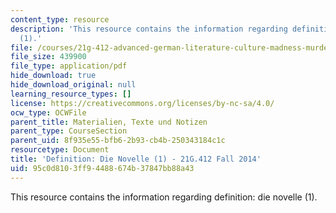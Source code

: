 ```yaml
---
content_type: resource
description: 'This resource contains the information regarding definition: die novelle
  (1).'
file: /courses/21g-412-advanced-german-literature-culture-madness-murder-mysteries-fall-2014/95c0d8103ff94488674b37847bb88a43_MIT21G_412F14_Wk2-3_DIE.pdf
file_size: 439900
file_type: application/pdf
hide_download: true
hide_download_original: null
learning_resource_types: []
license: https://creativecommons.org/licenses/by-nc-sa/4.0/
ocw_type: OCWFile
parent_title: Materialien, Texte und Notizen
parent_type: CourseSection
parent_uid: 8f935e55-bfb6-2b93-cb4b-250343184c1c
resourcetype: Document
title: 'Definition: Die Novelle (1) - 21G.412 Fall 2014'
uid: 95c0d810-3ff9-4488-674b-37847bb88a43
---
```

This resource contains the information regarding definition: die novelle (1).